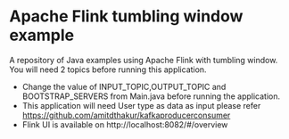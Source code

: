 # Apache Flink tumbling window example
A repository of Java examples using Apache Flink with tumbling window.
You will need 2 topics before running this application.

- Change the value of INPUT_TOPIC,OUTPUT_TOPIC and BOOTSTRAP_SERVERS from Main.java  before running the application.
- This application will need User type as data as input please refer https://github.com/amitdthakur/kafkaproducerconsumer
- Flink UI is available on http://localhost:8082/#/overview